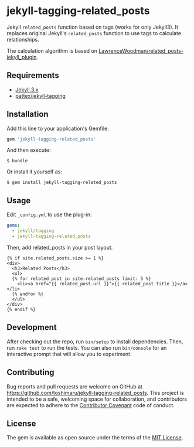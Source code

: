 
# jekyll-tagging-related_posts

Jekyll `related_posts` function based on tags (works for only Jekyll3). It replaces original Jekyll's `related_posts` function to use tags to calculate relationships.

 The calculation algorithm is based on [LawrenceWoodman/related\_posts-jekyll\_plugin](https://github.com/LawrenceWoodman/related_posts-jekyll_plugin).

## Requirements
* [Jekyll 3.x](https://github.com/jekyll/jekyll)
* [pattex/jekyll-tagging](https://github.com/pattex/jekyll-tagging)

## Installation

Add this line to your application's Gemfile:

```ruby
gem 'jekyll-tagging-related_posts'
```

And then execute:

    $ bundle

Or install it yourself as:

    $ gem install jekyll-tagging-related_posts

## Usage

Edit `_config.yml` to use the plug-in:

```yml
gems:
  - jekyll/tagging
  - jekyll-tagging-related_posts
```

Then, add related_posts in your post layout.

```liquid
{% if site.related_posts.size >= 1 %}
<div>
  <h3>Related Posts</h3>
  <ul>
  {% for related_post in site.related_posts limit: 5 %}
    <li><a href="{{ related_post.url }}">{{ related_post.title }}</a></li>
  {% endfor %}
  </ul>
</div>
{% endif %}
```

## Development

After checking out the repo, run `bin/setup` to install dependencies. Then, run `rake test` to run the tests. You can also run `bin/console` for an interactive prompt that will allow you to experiment.

## Contributing

Bug reports and pull requests are welcome on GitHub at https://github.com/toshimaru/jekyll-tagging-related_posts. This project is intended to be a safe, welcoming space for collaboration, and contributors are expected to adhere to the [Contributor Covenant](contributor-covenant.org) code of conduct.

## License

The gem is available as open source under the terms of the [MIT License](http://opensource.org/licenses/MIT).
